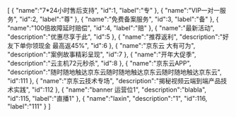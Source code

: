 [
	{
		"name":"7*24小时售后支持",
		"id":1,
		"label":"专"
	},
	{
		"name":"VIP一对一服务",
		"id":2,
		"label":"尊"
	},
	{
		"name":"免费备案服务",
		"id":3,
		"label":"备"
	},
	{
		"name":"100倍故障延时赔偿",
		"id":4,
		"label":"赔"
	},
	{
		"name":"最新活动",
		"description":"优惠尽享于此",
		"id":5
	},
	{
		"name":"推荐返利",
		"description":"好友下单你领现金 最高返45%",
		"id":6
	},
	{
		"name":"京东云 大有可为",
		"description":"案例故事精彩呈现",
		"id":7
	},
	{
		"name":"开年大促季",
		"description":"云主机72元秒杀",
		"id":8
	},
	{
		"name":"京东云APP",
		"description":"随时随地触达京东云随时随地触达京东云随时随地触达京东云",
		"id":111
	},
	{
		"name":"京东云技术专场",
		"description":"揭秘视频云端到端产品技术实践",
		"id":112
	},
	{
		"name":"banner 运营位1",
		"description":"blabla",
		"id":115,
		"label":"直播1"
	},
	{
		"name":"laxin",
		"description":"1",
		"id":116,
		"label":"111"
	}
]